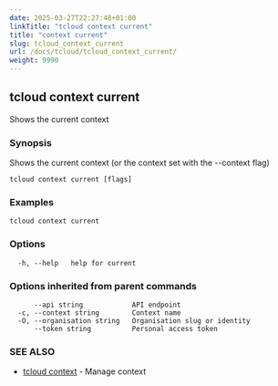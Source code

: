 ```yaml
---
date: 2025-03-27T22:27:48+01:00
linkTitle: "tcloud context current"
title: "context current"
slug: tcloud_context_current
url: /docs/tcloud/tcloud_context_current/
weight: 9990
---
```

## tcloud context current

Shows the current context

### Synopsis

Shows the current context (or the context set with the --context flag)

```
tcloud context current [flags]
```

### Examples

```
tcloud context current
```

### Options

```
  -h, --help   help for current
```

### Options inherited from parent commands

```
      --api string            API endpoint
  -c, --context string        Context name
  -O, --organisation string   Organisation slug or identity
      --token string          Personal access token
```

### SEE ALSO

* [tcloud context](/docs/tcloud/tcloud_context/)	 - Manage context

